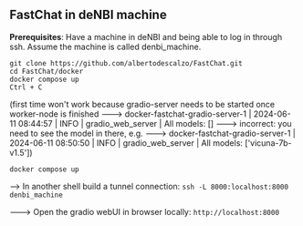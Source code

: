 ## FastChat in deNBI machine
**Prerequisites**: 
    Have a machine in deNBI and being able to log in through ssh. Assume the machine is called denbi_machine.

```
git clone https://github.com/albertodescalzo/FastChat.git
cd FastChat/docker
docker compose up
Ctrl + C  
```
(first time won't work because gradio-server needs to be started once worker-node is finished
---> docker-fastchat-gradio-server-1  | 2024-06-11 08:44:57 | INFO | gradio_web_server | All models: [] 
---> incorrect: you need to see the model in there, e.g. 
---> docker-fastchat-gradio-server-1  | 2024-06-11 08:50:50 | INFO | 
gradio_web_server | All models: ['vicuna-7b-v1.5'])

`docker compose up`


--> In another shell build a tunnel connection: 
`ssh -L 8000:localhost:8000 denbi_machine`

---> Open the gradio webUI in browser locally:
`http://localhost:8000`
